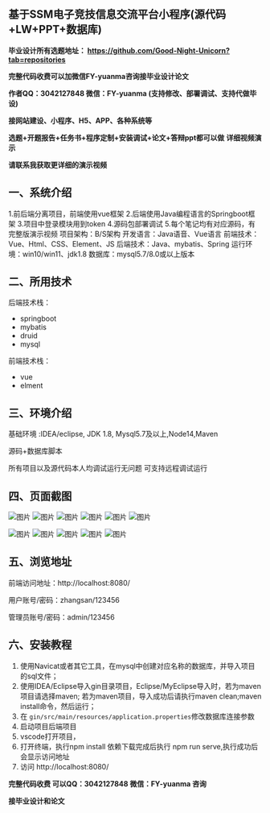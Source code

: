 ## 基于SSM电子竞技信息交流平台小程序(源代码+LW+PPT+数据库)
**毕业设计所有选题地址： https://github.com/Good-Night-Unicorn?tab=repositories**

**完整代码收费可以加微信FY-yuanma咨询接毕业设计论文**

**作者QQ：3042127848 微信：FY-yuanma (支持修改、部署调试、支持代做毕设)**

**接网站建设、小程序、H5、APP、各种系统等**

**选题+开题报告+任务书+程序定制+安装调试+论文+答辩ppt都可以做**
**详细视频演示**

**请联系我获取更详细的演示视频**

## 一、系统介绍

1.前后端分离项目，前端使用vue框架
2.后端使用Java编程语言的Springboot框架
3.项目中登录模块用到token
4.源码包部署调试
5.每个笔记均有对应源码，有完整版演示视频
项目架构：B/S架构
开发语言：Java语音、Vue语言
前端技术：Vue、Html、CSS、Element、JS
后端技术：Java、mybatis、Spring
运行环境：win10/win11、jdk1.8
数据库：mysql5.7/8.0或以上版本

## 二、所用技术

后端技术栈：

- springboot
- mybatis
- druid
- mysql

前端技术栈：

- vue
- elment



## 三、环境介绍

基础环境 :IDEA/eclipse, JDK 1.8, Mysql5.7及以上,Node14,Maven

源码+数据库脚本

所有项目以及源代码本人均调试运行无问题 可支持远程调试运行

## 四、页面截图
![图片](https://github.com/user-attachments/assets/e2801b9c-5218-4c93-8452-a5c5731df986)
![图片](https://github.com/user-attachments/assets/f1607e5f-3b1a-4934-be44-1cc529cfc1ff)
![图片](https://github.com/user-attachments/assets/ced6ab0a-e23e-4abf-8909-0a92d3219250)
![图片](https://github.com/user-attachments/assets/1121aaba-7aa5-4b58-b1f3-618968fa4e8e)
![图片](https://github.com/user-attachments/assets/5758cbca-0438-4b0f-b678-1f3e4dee273c)
![图片](https://github.com/user-attachments/assets/ff3b8607-f414-40c7-92ce-65c031de83fc)

![图片](https://github.com/user-attachments/assets/17d1146a-87a8-4358-8c55-fc0887c49ce5)
![图片](https://github.com/user-attachments/assets/559abc37-44b7-4cf9-800b-0877852ee470)
![图片](https://github.com/user-attachments/assets/6d854281-0681-4ee2-92ed-1fbeb6485c6a)
![图片](https://github.com/user-attachments/assets/e8bb8f23-e790-420c-8e3b-347bc5203c27)
![图片](https://github.com/user-attachments/assets/cce73737-8fd6-41c5-8da8-c0cb8774cee0)

## 五、浏览地址

前端访问地址：http://localhost:8080/

用户账号/密码：zhangsan/123456

管理员账号/密码：admin/123456  

## 六、安装教程

1. 使用Navicat或者其它工具，在mysql中创建对应名称的数据库，并导入项目的sql文件；
2. 使用IDEA/Eclipse导入gin目录项目，Eclipse/MyEclipse导入时，若为maven项目请选择maven;
   若为maven项目，导入成功后请执行maven clean;maven install命令，然后运行；
3. 在 `gin/src/main/resources/application.properties`修改数据库连接参数
4. 启动项目后端项目 
5. vscode打开项目，
6. 打开终端，执行npm install 依赖下载完成后执行 npm run serve,执行成功后会显示访问地址
7. 访问  http://localhost:8080/

**完整代码收费  可以QQ：3042127848 微信：FY-yuanma 咨询**

**接毕业设计和论文**
